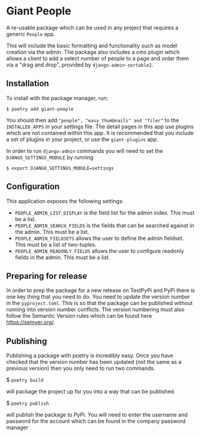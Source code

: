 # Giant People

A re-usable package which can be used in any project that requires a generic `People` app. 

This will include the basic formatting and functionality such as model creation via the admin. The package also includes a cms plugin which allows a client to add a select number of people to a page and order them via a "drag and drop", provided by `django-admin-sortable2`. 

## Installation

To install with the package manager, run:

    $ poetry add giant-people

You should then add `"people", "easy_thumbnails" and "filer"` to the `INSTALLED_APPS` in your settings file. 
The detail pages in this app use plugins which are not contained within this app. It is recommended that you include a set of plugins in your project, or use the `giant-plugins` app.

In order to run `django-admin` commands you will need to set the `DJANGO_SETTINGS_MODULE` by running

    $ export DJANGO_SETTINGS_MODULE=settings

## Configuration

This application exposes the following settings:


- `PEOPLE_ADMIN_LIST_DISPLAY` is the field list for the admin index. This must be a list.
- `PEOPLE_ADMIN_SEARCH_FIELDS` is the fields that can be searched against in the admin. This must be a list.
- `PEOPLE_ADMIN_FIELDSETS` allows the user to define the admin fieldset. This must be a list of two-tuples.
- `PEOPLE_ADMIN_READONLY_FIELDS` allows the user to configure readonly fields in the admin. This must be a list.

## Preparing for release
 
In order to prep the package for a new release on TestPyPi and PyPi there is one key thing that you need to do. You need to update the version number in the `pyproject.toml`.
This is so that the package can be published without running into version number conflicts. The version numbering must also follow the Semantic Version rules which can be found here https://semver.org/.

## Publishing

Publishing a package with poetry is incredibly easy. Once you have checked that the version number has been updated (not the same as a previous version) then you only need to run two commands.

  $ `poetry build` 

will package the project up for you into a way that can be published.

  $ `poetry publish`

will publish the package to PyPi. You will need to enter the username and password for the account which can be found in the company password manager
